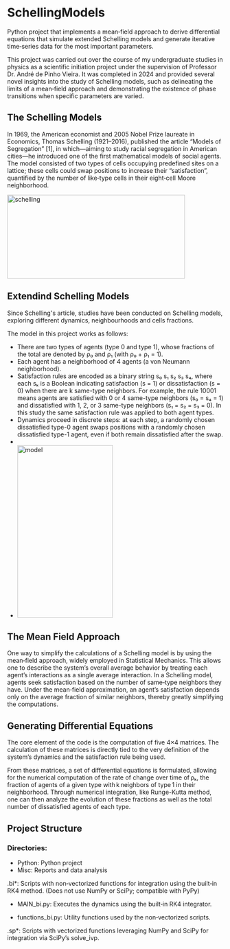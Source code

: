# SchellingModels
Python project that implements a mean‑field approach to derive differential equations that simulate extended Schelling models and generate iterative time‑series data for the most important parameters.

This project was carried out over the course of my undergraduate studies in physics as a scientific initiation project under the supervision of Professor Dr. André de Pinho Vieira. It was completed in 2024 and provided several novel insights into the study of Schelling models, such as delineating the limits of a mean‑field approach and demonstrating the existence of phase transitions when specific parameters are varied.

## The Schelling Models

In 1969, the American economist and 2005 Nobel Prize laureate in Economics, Thomas Schelling (1921–2016), published the article “Models of Segregation” [1], in which—aiming to study racial segregation in American cities—he introduced one of the first mathematical models of social agents. The model consisted of two types of cells occupying predefined sites on a lattice; these cells could swap positions to increase their “satisfaction”, quantified by the number of like‑type cells in their eight‑cell Moore neighborhood.

<img width="414" height="195" alt="schelling" src="https://github.com/user-attachments/assets/d559e7cc-6529-4eef-a231-e091b9a848f2" />


## Extendind Schelling Models

Since Schelling's article, studies have been conducted on Schelling models, exploring different dynamics, neighbourhoods and cells fractions. 

The model in this project works as follows:

- There are two types of agents (type 0 and type 1), whose fractions of the total are denoted by ρ₀ and ρ₁ (with ρ₀ + ρ₁ = 1).
- Each agent has a neighborhood of 4 agents (a von Neumann neighborhood).
- Satisfaction rules are encoded as a binary string s₀ s₁ s₂ s₃ s₄, where each sₖ is a Boolean indicating satisfaction (s = 1) or dissatisfaction (s = 0) when there are k same-type neighbors.
  For example, the rule 10001 means agents are satisfied with 0 or 4 same-type neighbors (s₀ = s₄ = 1) and dissatisfied with 1, 2, or 3 same-type neighbors (s₁ = s₂ = s₃ = 0). In this study the same satisfaction rule was applied to both agent types.
- Dynamics proceed in discrete steps: at each step, a randomly chosen dissatisfied type-0 agent swaps positions with a randomly chosen dissatisfied type-1 agent, even if both remain dissatisfied after the swap.
-
- <img width="222" height="402" alt="model" src="https://github.com/user-attachments/assets/df4cbf7c-e325-401f-bb6a-6a9bb0781dfa" />


## The Mean Field Approach

One way to simplify the calculations of a Schelling model is by using the mean‑field approach, widely employed in Statistical Mechanics. This allows one to describe the system’s overall average behavior by treating each agent’s interactions as a single average interaction. In a Schelling model, agents seek satisfaction based on the number of same‑type neighbors they have. Under the mean‑field approximation, an agent’s satisfaction depends only on the average fraction of similar neighbors, thereby greatly simplifying the computations.

## Generating Differential Equations

The core element of the code is the computation of five 4×4 matrices. The calculation of these matrices is directly tied to the very definition of the system’s dynamics and the satisfaction rule being used. 

From these matrices, a set of differential equations is formulated, allowing for the numerical computation of the rate of change over time of ρₖ, the fraction of agents of a given type with k neighbors of type 1 in their neighborhood. Through numerical integration, like Runge-Kutta method, one can then analyze the evolution of these fractions as well as the total number of dissatisfied agents of each type.


## Project Structure

### Directories:
  - Python: Python project
  - Misc: Reports and data analysis


.bi*: Scripts with non‑vectorized functions for integration using the built‑in RK4 method. (Does not use NumPy or SciPy; compatible with PyPy)

 - MAIN_bi.py: Executes the dynamics using the built‑in RK4 integrator.

 - functions_bi.py: Utility functions used by the non‑vectorized scripts.

.sp*: Scripts with vectorized functions leveraging NumPy and SciPy for integration via SciPy’s solve_ivp.
